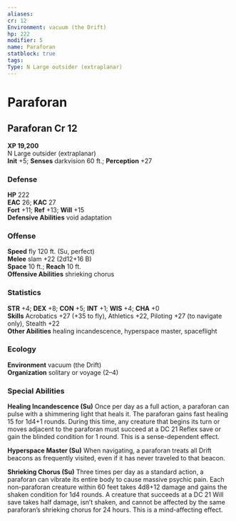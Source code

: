 ```yaml
---
aliases: 
cr: 12
Environment: vacuum (the Drift)  
hp: 222
modifier: 5
name: Paraforan
statblock: true
tags: 
Type: N Large outsider (extraplanar)  
---
```


# Paraforan

## Paraforan Cr 12

**XP 19,200**  
N Large outsider (extraplanar)  
**Init** +5; **Senses** darkvision 60 ft.; **Perception** +27  

### Defense

**HP** 222  
**EAC** 26; **KAC** 27  
**Fort** +11; **Ref** +13; **Will** +15  
**Defensive Abilities** void adaptation  

### Offense

**Speed** fly 120 ft. (Su, perfect)  
**Melee** slam +22 (2d12+16 B)  
**Space** 10 ft.; **Reach** 10 ft.  
**Offensive Abilities** shrieking chorus

### Statistics

**STR** +4; **DEX** +8; **CON** +5; **INT** +1; **WIS** +4; **CHA** +0  
**Skills** Acrobatics +27 (+35 to fly), Athletics +22, Piloting +27 (to navigate only), Stealth +22  
**Other Abilities** healing incandescence, hyperspace master, spaceflight

### Ecology

**Environment** vacuum (the Drift)  
**Organization** solitary or voyage (2–4)

### Special Abilities

**Healing Incandescence (Su)** Once per day as a full action, a paraforan can pulse with a shimmering light that heals it. The paraforan gains fast healing 15 for 1d4+1 rounds. During this time, any creature that begins its turn or moves adjacent to the paraforan must succeed at a DC 21 Reflex save or gain the blinded condition for 1 round. This is a sense-dependent effect.

**Hyperspace Master (Su)** When navigating, a paraforan treats all Drift beacons as frequently visited, even if it has never traveled to that beacon.

**Shrieking Chorus (Su)** Three times per day as a standard action, a paraforan can vibrate its entire body to cause massive psychic pain. Each non-paraforan creature within 60 feet takes 4d8+12 damage and gains the shaken condition for 1d4 rounds. A creature that succeeds at a DC 21 Will save takes half damage, isn’t shaken, and cannot be affected by the same paraforan’s shrieking chorus for 24 hours. This is a mind-affecting effect.
